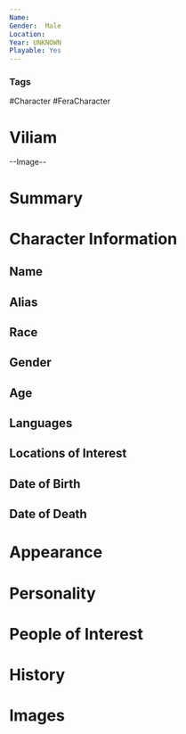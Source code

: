 ```yaml
---
Name: 
Gender:  Male
Location: 
Year: UNKNOWN
Playable: Yes
---
```


### Tags
#Character #FeraCharacter 

# Viliam

--Image--

# Summary


# Character Information

## Name

## Alias

## Race

## Gender

## Age

## Languages

## Locations of Interest

## Date of Birth

## Date of Death

# Appearance

# Personality

# People of Interest

# History

# Images
